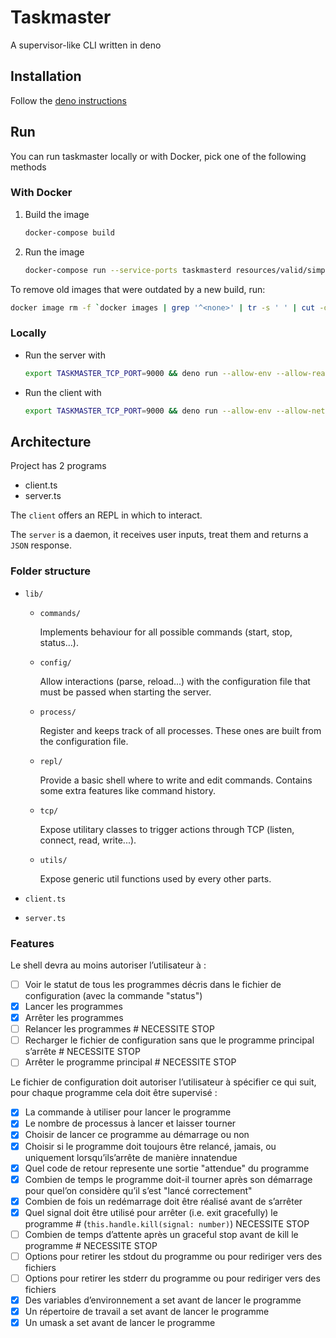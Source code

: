 # Taskmaster

A supervisor-like CLI written in deno

## Installation

Follow the [deno instructions](https://deno.land/#installation)

## Run

You can run taskmaster locally or with Docker, pick one of the following methods

### With Docker

1. Build the image

   ```bash
   docker-compose build
   ```

2. Run the image

   ```bash
   docker-compose run --service-ports taskmasterd resources/valid/simple.json
   ```

To remove old images that were outdated by a new build, run:

```bash
docker image rm -f `docker images | grep '^<none>' | tr -s ' ' | cut -d ' ' -f 3`
```

### Locally

- Run the server with

  ```bash
  export TASKMASTER_TCP_PORT=9000 && deno run --allow-env --allow-read --allow-net --allow-run src/server.ts
  ```

- Run the client with

  ```bash
  export TASKMASTER_TCP_PORT=9000 && deno run --allow-env --allow-net src/client.ts
  ```

## Architecture

Project has 2 programs

- client.ts
- server.ts

The `client` offers an REPL in which to interact.

The `server` is a daemon, it receives user inputs, treat them and returns a
`JSON` response.

### Folder structure

- `lib/`
  - `commands/`

    Implements behaviour for all possible commands (start, stop, status...).

  - `config/`

    Allow interactions (parse, reload...) with the configuration file that must
    be passed when starting the server.

  - `process/`

    Register and keeps track of all processes. These ones are built from the
    configuration file.

  - `repl/`

    Provide a basic shell where to write and edit commands. Contains some extra
    features like command history.

  - `tcp/`

    Expose utilitary classes to trigger actions through TCP (listen, connect,
    read, write...).

  - `utils/`

    Expose generic util functions used by every other parts.

- `client.ts`
- `server.ts`

### Features

Le shell devra au moins autoriser l’utilisateur à :

- [ ] Voir le statut de tous les programmes décris dans le fichier de
  configuration (avec la commande "status")
- [x] Lancer les programmes
- [x] Arrêter les programmes
- [ ] Relancer les programmes # NECESSITE STOP
- [ ] Recharger le fichier de configuration sans que le programme principal
  s’arrête # NECESSITE STOP
- [ ] Arrêter le programme principal # NECESSITE STOP

Le fichier de configuration doit autoriser l’utilisateur à spécifier ce qui
suit, pour chaque programme cela doit être supervisé :

- [x] La commande à utiliser pour lancer le programme
- [x] Le nombre de processus à lancer et laisser tourner
- [x] Choisir de lancer ce programme au démarrage ou non
- [x] Choisir si le programme doit toujours être relancé, jamais, ou uniquement
  lorsqu’ils’arrête de manière innatendue
- [x] Quel code de retour represente une sortie "attendue" du programme
- [x] Combien de temps le programme doit-il tourner après son démarrage pour
  quel’on considère qu’il s’est "lancé correctement"
- [x] Combien de fois un redémarrage doit être réalisé avant de s’arrêter
- [x] Quel signal doit être utilisé pour arrêter (i.e. exit gracefully) le
  programme # (`this.handle.kill(signal: number)`) NECESSITE STOP
- [ ] Combien de temps d’attente après un graceful stop avant de kill le
  programme # NECESSITE STOP
- [ ] Options pour retirer les stdout du programme ou pour rediriger vers des
  fichiers
- [ ] Options pour retirer les stderr du programme ou pour rediriger vers des
  fichiers
- [x] Des variables d’environnement a set avant de lancer le programme
- [x] Un répertoire de travail a set avant de lancer le programme
- [x] Un umask a set avant de lancer le programme
